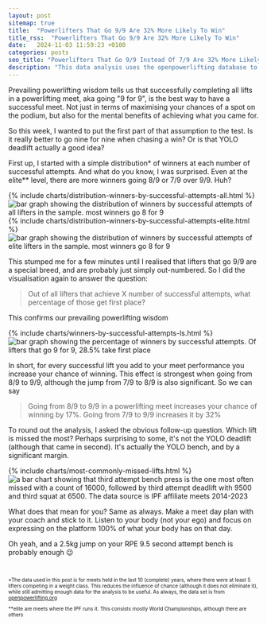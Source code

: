 ```yaml
---
layout: post
sitemap: true
title:  "Powerlifters That Go 9/9 Are 32% More Likely To Win"
title_rss:  "Powerlifters That Go 9/9 Are 32% More Likely To Win"
date:   2024-11-03 11:59:23 +0100
categories: posts
seo_title: "Powerlifters That Go 9/9 Instead Of 7/9 Are 32% More Likely To Win"
description: "This data analysis uses the openpowerlifting database to show that lifters who go 9 for 9 are 32% more likely to win than going 7 for 9. The most commonly missed lift is the third bench press"
---
```


Prevailing powerlifting wisdom tells us that successfully completing all lifts in a powerlifting meet, aka going "9 for 9", is the best way to have a successful meet.
Not just in terms of maximising your chances of a spot on the podium, but also for the mental benefits of achieving what you came for.

So this week, I wanted to put the first part of that assumption to the test. Is it really better to go nine for nine when chasing a win? Or is that YOLO deadlift actually a good idea?

First up, I started with a simple distribution* of winners at each number of successful attempts. And what do you know, I was surprised.
Even at the elite** level, there are more winners going 8/9 or 7/9 over 9/9. Huh?

<div class="custom-chart">
  <div class="html-content">
    {% include charts/distribution-winners-by-successful-attempts-all.html %}
  </div>
  <div class="svg-content">
    <img src="/assets/charts/distribution-winners-by-successful-attempts-all.svg" alt="bar graph showing the distribution of winners by successful attempts of all lifters in the sample. most winners go 8 for 9">
  </div>
</div>
<div class="custom-chart">
  <div class="html-content">
    {% include charts/distribution-winners-by-successful-attempts-elite.html %}
  </div>
  <div class="svg-content">
    <img src="/assets/charts/distribution-winners-by-successful-attempts-elite.svg" alt="bar graph showing the distribution of winners by successful attempts of elite lifters in the sample. most winners go 8 for 9">
  </div>
</div>

This stumped me for a few minutes until I realised that lifters that go 9/9 are a special breed, and are probably just simply out-numbered. So I did the visualisation again to answer the question:

> Out of all lifters that achieve X number of successful attempts, what percentage of those get first place?

This confirms our prevailing powerlifting wisdom

<div class="custom-chart">
  <div class="html-content">
    {% include charts/winners-by-successful-attempts-ls.html %}
  </div>
  <div class="svg-content">
    <img src="/assets/charts/winners-by-successful-attempts-ls.svg" alt="bar graph showing the percentage of winners by successful attempts. Of lifters that go 9 for 9, 28.5% take first place">
  </div>
</div>

In short, for every successful lift you add to your meet performance you increase your chance of winning. This effect is strongest when going from 8/9 to 9/9, although the jump from 7/9 to 8/9 is also significant. So we can say

> Going from 8/9 to 9/9 in a powerlifting meet increases your chance of winning by 17%. Going from 7/9 to 9/9 increases it by 32%


To round out the analysis, I asked the obvious follow-up question. Which lift is missed the most? Perhaps surprising to some, it's not the YOLO deadlift (although that came in second). It's actually the YOLO bench, and by a significant margin.

<div class="custom-chart">
  <div class="html-content">
    {% include charts/most-commonly-missed-lifts.html %}
  </div>
  <div class="svg-content">
    <img src="/assets/charts/most-commonly-missed-lifts.svg" alt="a bar chart showing that third attempt bench press is the one most often missed with a count of 16000, followed by third attempt deadlift with 9500 and third squat at 6500. The data source is IPF affiliate meets 2014-2023">
  </div>
</div>

What does that mean for you? Same as always. Make a meet day plan with your coach and stick to it. Listen to your body (not your ego) and focus on expressing on the platform 100% of what your body has on that day. 

Oh yeah, and a 2.5kg jump on your RPE 9.5 second attempt bench is probably enough 😉


<br>
<p style="font-size: 10px;">*The data used in this post is for meets held in the last 10 (complete) years, where there were at least 5 lifters competing in a weight class. This reduces the influence of chance (although it does not eliminate it), while still admitting enough data for the analysis to be useful. As always, the data set is from <a href="https://www.openpowerlifting.org">openpowerlifting.org</a></p>
<p style="font-size: 10px;">**elite are meets where the IPF runs it. This consists mostly World Championships, although there are others</p>
